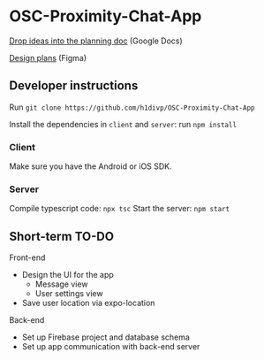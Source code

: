 # OSC-Proximity-Chat-App
[Drop ideas into the planning doc](https://docs.google.com/document/d/1fnZhzdzapjkcn7T2G9LytV6WGVBb7rkJRJlz3hdv6NY/edit?usp=sharing) (Google Docs)

[Design plans](https://www.figma.com/file/2mvddKeA4XMODdCidYkDid/Proximity-Chat-App) (Figma)

## Developer instructions

Run `git clone https://github.com/h1divp/OSC-Proximity-Chat-App`

Install the dependencies in `client` and `server`: run `npm install`

### Client
Make sure you have the Android or iOS SDK.

### Server
Compile typescript code: `npx tsc`
Start the server: `npm start`

## Short-term TO-DO
Front-end
* Design the UI for the app 
    * Message view
    * User settings view
* Save user location via expo-location

Back-end
* Set up Firebase project and database schema
* Set up app communication with back-end server
